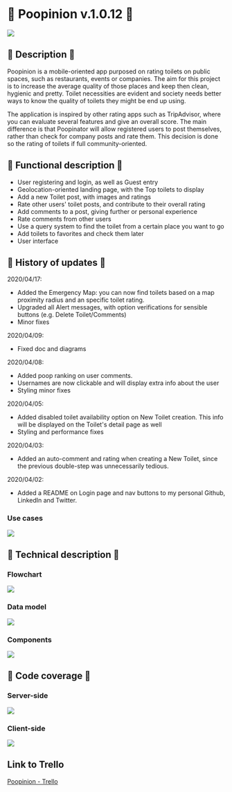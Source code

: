 # 💩 Poopinion v.1.0.12 💩
![](./images/header.png)
## 🚽 Description 🚽
Poopinion is a mobile-oriented app purposed on rating toilets on public spaces, such as restaurants, events or companies. The aim for this project is to increase the average quality of those places and keep then clean, hygienic and pretty. Toilet necessities are evident and society needs better ways to know the quality of toilets they might be end up using.

The application is inspired by other rating apps such as TripAdvisor, where you can evaluate several features and give an overall score. The main difference is that Poopinator will allow registered users to post themselves, rather than check for company posts and rate them. This decision is done so the rating of toilets if full community-oriented.

## 🚽 Functional description 🚽
- User registering and login, as well as Guest entry
- Geolocation-oriented landing page, with the Top toilets to display
- Add a new Toilet post, with images and ratings
- Rate other users' toilet posts, and contribute to their overall rating
- Add comments to a post, giving further or personal experience
- Rate comments from other users
- Use a query system to find the toilet from a certain place you want to go
- Add toilets to favorites and check them later
- User interface

## 🚽 History of updates 🚽
2020/04/17:
- Added the Emergency Map: you can now find toilets based on a map proximity radius and an specific toilet rating.
- Upgraded all Alert messages, with option verifications for sensible buttons (e.g. Delete Toilet/Comments)
- Minor fixes

2020/04/09:
- Fixed doc and diagrams

2020/04/08:
- Added poop ranking on user comments.
- Usernames are now clickable and will display extra info about the user
- Styling minor fixes

2020/04/05:
- Added disabled toilet availability option on New Toilet creation. This info will be displayed on the Toilet's detail page as well
- Styling and performance fixes

2020/04/03:
- Added an auto-comment and rating when creating a New Toilet, since the previous double-step was unnecessarily tedious.

2020/04/02:
- Added a README on Login page and nav buttons to my personal Github, LinkedIn and Twitter.

### Use cases

![](./images/use-cases.png)

## 🚽 Technical description 🚽

### Flowchart

![](./images/block-diagram.jpg)

### Data model

![](./images/data-model.jpg)

### Components

![](./images/component-diagram.jpg)

## 🚽 Code coverage 🚽

### Server-side

![](./images/code-coverage-server-side.png)

### Client-side

![](./images/code-coverage-client-side.png)

## Link to Trello

[Poopinion - Trello](https://trello.com/b/SsFJFqfA/poopinion)
